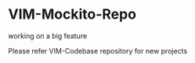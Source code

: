 # VIM-Mockito-Repo

working on a big feature


Please refer VIM-Codebase repository for new projects
